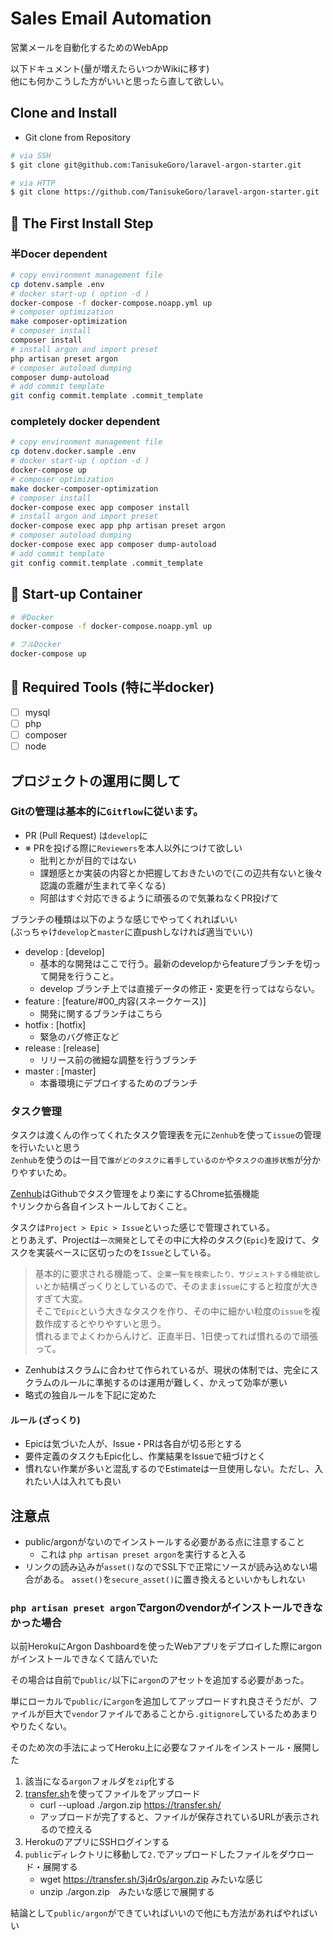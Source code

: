 # Sales Email Automation

営業メールを自動化するためのWebApp

以下ドキュメント(量が増えたらいつかWikiに移す)  
他にも何かこうした方がいいと思ったら直して欲しい。

## Clone and Install 

- Git clone from Repository

```bash 
# via SSH
$ git clone git@github.com:TanisukeGoro/laravel-argon-starter.git

# via HTTP
$ git clone https://github.com/TanisukeGoro/laravel-argon-starter.git

```

## 🚀 The First Install Step

### 半Docer dependent

```bash
# copy environment management file
cp dotenv.sample .env
# docker start-up ( option -d ) 
docker-compose -f docker-compose.noapp.yml up
# composer optimization
make composer-optimization
# composer install
composer install
# install argon and import preset
php artisan preset argon
# composer autoload dumping
composer dump-autoload
# add commit template
git config commit.template .commit_template
```

### completely docker dependent

```bash
# copy environment management file
cp dotenv.docker.sample .env
# docker start-up ( option -d ) 
docker-compose up
# composer optimization
make docker-composer-optimization
# composer install
docker-compose exec app composer install
# install argon and import preset
docker-compose exec app php artisan preset argon
# composer autoload dumping
docker-compose exec app composer dump-autoload
# add commit template
git config commit.template .commit_template
```

## 🚛 Start-up Container

```bash
# 半Docker
docker-compose -f docker-compose.noapp.yml up

# フルDocker
docker-compose up
```


## 🔧 Required Tools (特に半docker)

- [ ] mysql
- [ ] php
- [ ] composer
- [ ] node

## プロジェクトの運用に関して

### Gitの管理は基本的に`Gitflow`に従います。

- PR (Pull Request) は`develop`に
- ※ PRを投げる際に`Reviewers`を本人以外につけて欲しい
  - 批判とかが目的ではない
  - 課題感とか実装の内容とか把握しておきたいので(この辺共有ないと後々認識の乖離が生まれて辛くなる)
  - 阿部はすぐ対応できるように頑張るので気兼ねなくPR投げて

ブランチの種類は以下のような感じでやってくれればいい  
(ぶっちゃけ`develop`と`master`に直pushしなければ適当でいい)

- develop : [develop]
  - 基本的な開発はここで行う。最新のdevelopからfeatureブランチを切って開発を行うこと。
  - develop ブランチ上では直接データの修正・変更を行ってはならない。
- feature : [feature/#00_内容(スネークケース)]
  - 開発に関するブランチはこちら
- hotfix : [hotfix]
  - 緊急のバグ修正など
- release : [release]
  - リリース前の微細な調整を行うブランチ
- master : [master]
  - 本番環境にデプロイするためのブランチ

### タスク管理

タスクは渡くんの作ってくれたタスク管理表を元に`Zenhub`を使って`issue`の管理を行いたいと思う  
`Zenhub`を使うのは一目で`誰がどのタスクに着手しているのか`や`タスクの進捗状態`が分かりやすいため。  

[Zenhub](https://chrome.google.com/webstore/detail/zenhub-for-github/ogcgkffhplmphkaahpmffcafajaocjbd)はGithubでタスク管理をより楽にするChrome拡張機能  
↑リンクから各自インストールしておくこと。

タスクは`Project > Epic > Issue`といった感じで管理されている。  
とりあえず、Projectは`一次開発`としてその中に大枠のタスク(`Epic`)を設けて、タスクを実装ベースに区切ったのを`Issue`としている。  
> 基本的に要求される機能って、`企業一覧を検索したり、サジェストする機能欲しい`とか結構ざっくりとしているので、そのまま`issue`にすると粒度が大きすぎて大変。  
> そこで`Epic`という大きなタスクを作り、その中に細かい粒度の`issue`を複数作成するとやりやすいと思う。  
> 慣れるまでよくわからんけど、正直半日、1日使ってれば慣れるので頑張って。  


- Zenhubはスクラムに合わせて作られているが、現状の体制では、完全にスクラムのルールに準拠するのは運用が難しく、かえって効率が悪い
- 略式の独自ルールを下記に定めた

#### ルール (ざっくり)

- Epicは気づいた人が、Issue・PRは各自が切る形とする
- 要件定義のタスクもEpic化し、作業結果をIssueで紐づけとく
- 慣れない作業が多いと混乱するのでEstimateは一旦使用しない。ただし、入れたい人は入れても良い

## 注意点

- public/argonがないのでインストールする必要がある点に注意すること
  - これは `php artisan preset argon`を実行すると入る
- リンクの読み込みが`asset()`なのでSSL下で正常にソースが読み込めない場合がある。
`asset()`を`secure_asset()`に置き換えるといいかもしれない


### `php artisan preset argon`でargonのvendorがインストールできなかった場合

以前HerokuにArgon Dashboardを使ったWebアプリをデプロイした際にargonがインストールできなくて詰んでいた

その場合は自前で`public/`以下に`argon`のアセットを追加する必要があった。

単にローカルで`public/`に`argon`を追加してアップロードすれ良さそうだが、ファイルが巨大で`vendor`ファイルであることから`.gitignore`しているためあまりやりたくない。

そのため次の手法によってHeroku上に必要なファイルをインストール・展開した

1. 該当になる`argon`フォルダを`zip`化する
2. [transfer.sh](https://transfer.sh/)を使ってファイルをアップロード
    - curl --upload ./argon.zip https://transfer.sh/
    - アップロードが完了すると、ファイルが保存されているURLが表示されるので控える
3. HerokuのアプリにSSHログインする
4. `public`ディレクトリに移動して`2.`でアップロードしたファイルをダウロード・展開する
    - wget https://transfer.sh/3j4r0s/argon.zip みたいな感じ
    - unzip ./argon.zip　みたいな感じで展開する


結論として`public/argon`ができていればいいので他にも方法があればやればいい
